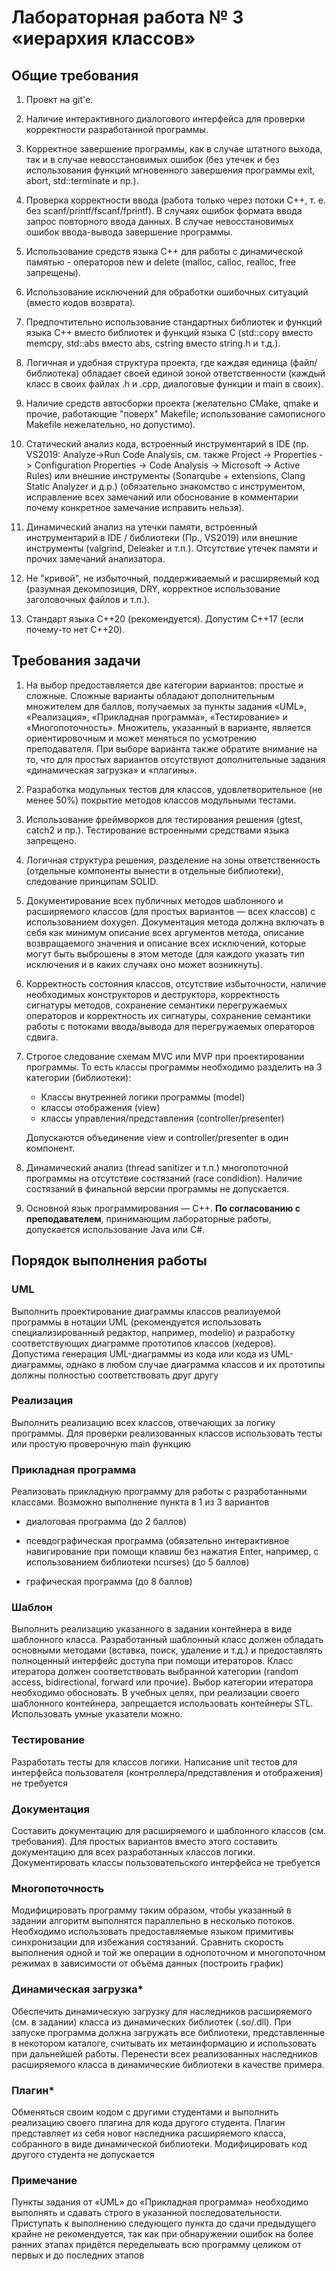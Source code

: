 # Лабораторная работа № 3 «иерархия классов»

## Общие требования

1. Проект на git'е.

2. Наличие интерактивного диалогового интерфейса для проверки корректности разработанной программы.

3. Корректное завершение программы, как в случае штатного выхода, так и в случае невосстановимых ошибок (без утечек и без использования функций мгновенного завершения программы exit, abort, std::terminate и пр.).

4. Проверка корректности ввода (работа только через потоки C++, т. е. без scanf/printf/fscanf/fprintf). В случаях ошибок формата ввода запрос повторного ввода данных. В случае невосстановимых ошибок ввода-вывода завершение программы.

5. Использование средств языка C++ для работы с динамической памятью - операторов new и delete (malloc, calloc, realloc, free запрещены).

6. Использование исключений для обработки ошибочных ситуаций (вместо кодов возврата).

7. Предпочтительно использование стандартных библиотек и функций языка C++ вместо библиотек и функций языка C (std::copy вместо memcpy, std::abs вместо abs, cstring вместо string.h и т.д.).

8. Логичная и удобная структура проекта, где каждая единица (файл/библиотека) обладает своей единой зоной ответственности (каждый класс в своих файлах .h и .cpp, диалоговые функции и main в своих).

9. Наличие средств автосборки проекта (желательно CMake, qmake и прочие, работающие "поверх" Makefile; использование самописного Makefile нежелательно, но допустимо).

10. Статический анализ кода, встроенный инструментарий в IDE (пр. VS2019: Analyze->Run Code Analysis, см. также Project -> Properties -> Configuration Properties -> Code Analysis -> Microsoft -> Active Rules) или внешние инструменты (Sonarqube + extensions, Clang Static Analyzer и д.р.) (обязательно знакомство с инструментом, исправление всех замечаний или обоснование в комментарии почему конкретное замечание исправить нельзя).

11. Динамический анализ на утечки памяти, встроенный инструментарий в IDE / библиотеки (Пр., VS2019) или внешние инструменты (valgrind, Deleaker и т.п.). Отсутствие утечек памяти и прочих замечаний анализатора.

12. Не "кривой", не избыточный, поддерживаемый и расширяемый код (разумная декомпозиция, DRY, корректное использование заголовочных файлов и т.п.).

13. Стандарт языка C++20 (рекомендуется). Допустим C++17 (если почему-то нет С++20).

## Требования задачи

1. На выбор предоставляется две категории вариантов: простые и сложные. Сложные варианты обладают дополнительным множителем для баллов, получаемых за пункты задания «UML», «Реализация», «Прикладная программа», «Тестирование» и «Многопоточность». Множитель, указанный в варианте, является ориентировочным и может меняться по усмотрению преподавателя. При выборе варианта также обратите внимание на то, что для простых вариантов отсутствуют дополнительные задания «динамическая загрузка» и «плагины».

2. Разработка модульных тестов для классов, удовлетворительное (не менее 50%) покрытие методов классов модульными тестами.

3. Использование фреймворков для тестирования решения (gtest, catch2 и пр.). Тестирование встроенными средствами языка запрещено.

4. Логичная структура решения, разделение на зоны ответственность (отдельные компоненты вынести в отдельные библиотеки), следование принципам SOLID.

5. Документирование всех публичных методов шаблонного и расширяемого классов (для простых вариантов — всех классов) с использованием doxygen. Документация метода должна включать в себя как минимум описание всех аргументов метода, описание возвращаемого значения и описание всех исключений, которые могут быть выброшены в этом методе (для каждого указать тип исключения и в каких случаях оно может возникнуть).

6. Корректность состояния классов, отсутствие избыточности, наличие необходимых конструкторов и деструктора, корректность сигнатуры методов, сохранение семантики перегружаемых операторов и корректность их сигнатуры, сохранение семантики работы с потоками ввода/вывода для перегружаемых операторов сдвига.

7. Строгое следование схемам MVC или MVP при проектировании программы. То есть классы программы необходимо разделить на 3 категории (библиотеки):

    - Классы внутренней логики программы (model)
    - классы отображения (view)
    - классы управления/представления (controller/presenter)

    Допускаются объединение view и controller/presenter в один компонент.

8. Динамический анализ (thread sanitizer и т.п.) многопоточной программы на отсутствие состязаний (race condidion). Наличие состязаний в финальной версии программы не допускается.

9. Основной язык программирования — C++. **По согласованию с преподавателем**, принимающим лабораторные работы, допускается использование Java или C#.

## Порядок выполнения работы

### UML

Выполнить проектирование диаграммы классов реализуемой программы в нотации UML (рекомендуется использовать специализированный редактор, например, modelio) и разработку соответствующих диаграмме прототипов классов (хедеров). Допустима генерация UML-диаграммы из кода или кода из UML-диаграммы, однако в любом случае диаграмма классов и их прототипы должны полностью соответствовать друг другу

### Реализация

Выполнить реализацию всех классов, отвечающих за логику программы. Для проверки реализованных классов использовать тесты или простую проверочную main функцию

### Прикладная программа

Реализовать прикладную программу для работы с разработанными классами. Возможно выполнение пункта в 1 из 3 вариантов

- диалоговая программа (до 2 баллов)

- псевдографическая программа (обязательно интерактивное навигирование при помощи клавиш без нажатия Enter, например, с использованием библиотеки ncurses) (до 5 баллов)

- графическая программа (до 8 баллов)

### Шаблон

Выполнить реализацию указанного в задании контейнера в виде шаблонного класса. Разработанный шаблонный класс должен обладать основными методами (вставка, поиск, удаление и т.д.) и предоставлять полноценный интерфейс доступа при помощи итераторов.
Класс итератора должен соответствовать выбранной категории (random access, bidirectional, forward или прочие). Выбор категории итератора необходимо обосновать. В учебных целях, при реализации своего шаблонного контейнера, запрещается использовать контейнеры STL. Использовать умные указатели можно.

### Тестирование

Разработать тесты для классов логики. Написание unit тестов для интерфейса пользователя (контроллера/представления и отображения) не требуется

### Документация

Составить документацию для расширяемого и шаблонного классов (см. требования). Для простых вариантов вместо этого составить документацию для всех разработанных классов логики. Документировать классы пользовательского интерфейса не требуется

### Многопоточность

Модифицировать программу таким образом, чтобы указанный в задании алгоритм выполнятся параллельно в несколько потоков. Необходимо использовать предоставляемые языком примитивы синхронизации для избежания состязаний. Сравнить скорость выполнения одной и той же операции в однопоточном и многопоточном режимах в зависимости от объёма данных (построить график)

### Динамическая загрузка\*

Обеспечить динамическую загрузку для наследников расширяемого (см. в задании) класса из динамических библиотек (.so/.dll). При запуске программа должна загружать все библиотеки, представленные в некотором каталоге, считывать их метаинформацию и использовать при дальнейшей работы. Перенести всех реализованных наследников расширяемого класса в динамические библиотеки в качестве примера.

### Плагин\*

Обменяться своим кодом с другими студентами и выполнить реализацию своего плагина для кода другого студента. Плагин представляет из себя новог наследника расширяемого класса, собранного в виде динамической библиотеки. Модифицировать код другого студента не допускается

### Примечание

Пункты задания от «UML» до «Прикладная программа» необходимо выполнять и сдавать строго в указанной последовательности. Приступать к выполнению следующего пункта до сдачи предыдущего крайне не рекомендуется, так как при обнаружении ошибок на более ранних этапах придётся переделывать всю программу целиком от первых и до последних этапов
